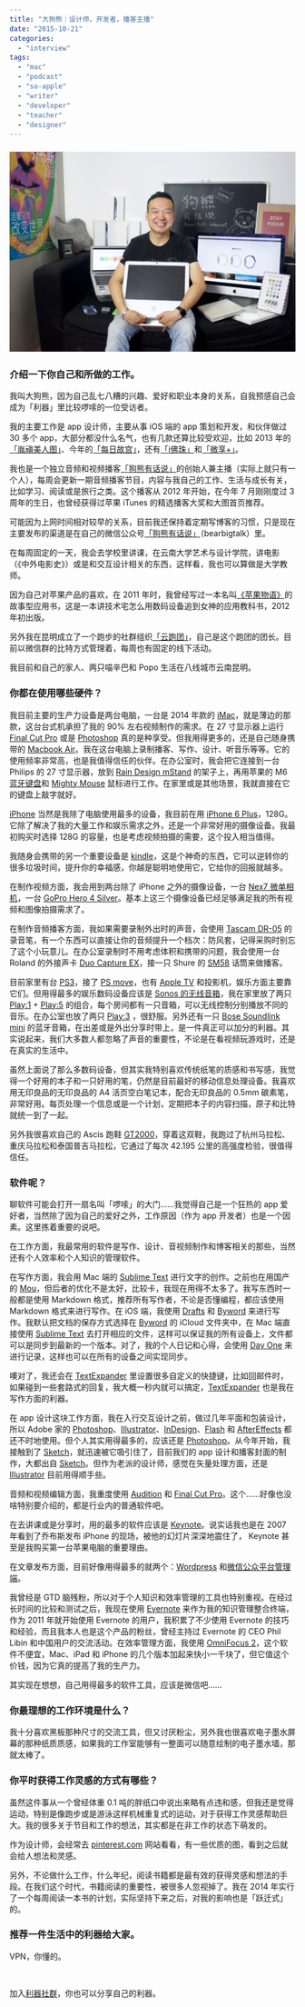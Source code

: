 ```yaml
---
title: "大狗熊｜设计师，开发者，播客主播"
date: "2015-10-21"
categories: 
  - "interview"
tags: 
  - "mac"
  - "podcast"
  - "so-apple"
  - "writer"
  - "developer"
  - "teacher"
  - "designer"
---
```


### ![bearbig](/images/bearbig-1466x1024.jpg)

### 介绍一下你自己和所做的工作。

我叫大狗熊，因为自己乱七八糟的兴趣、爱好和职业本身的关系，自我预感自己会成为「利器」里比较啰嗦的一位受访者。

我的主要工作是 app 设计师，主要从事 iOS 端的 app 策划和开发，和伙伴做过 30 多个 app，大部分都没什么名气，也有几款还算比较受欢迎，比如 2013 年的[「胤禛美人图」](https://itunes.apple.com/cn/app/yin-zhen-mei-ren-tu/id631295915?mt=8)、今年的[「每日故宫」](https://itunes.apple.com/gb/app/mei-ri-gu-gong/id943324650?mt=8)，还有[「i佛珠」](https://itunes.apple.com/cn/app/i-fu-zhu/id981389764?mt=8)和[「微享+」](https://itunes.apple.com/us/app/wei-xiang+-yi-jian-fen-xiang/id946806977?mt=8)。

我也是一个独立音频和视频播客[「狗熊有话说」](https://www.beartalking.com/)的创始人兼主播（实际上就只有一个人），每周会更新一期音频播客节目，内容与我自己的工作、生活与成长有关，比如学习、阅读或是旅行之类。这个播客从 2012 年开始，在今年 7 月刚刚度过 3 周年的生日，也曾经获得过苹果 iTunes 的精选播客大奖和大图首页推荐。

可能因为上网时间相对较早的关系，目前我还保持着定期写博客的习惯，只是现在主要发布的渠道是在自己的微信公众号[「狗熊有话说」](https://weixin.sogou.com/gzh?openid=oIWsFtzDT2e5q2rwDL57dYH48TUY&ext=JWYPUbr8sGrMJ3W-5hD9rrbNXC0nu7ICm5clhMynKuYRNyfu82xS2UBuCqFZ7Txd)（bearbigtalk）里。

在每周固定的一天，我会去学校里讲课，在云南大学艺术与设计学院，讲电影（《中外电影史》）或是和交互设计相关的东西，这样看，我也可以算做是大学教师。

因为自己对苹果产品的喜欢，在 2011 年时，我曾经写过一本名叫[《苹果物语》](https://book.douban.com/subject/10427914/)的故事型应用书，这是一本讲技术宅怎么用数码设备追到女神的应用教科书，2012 年初出版。

另外我在昆明成立了一个跑步的社群组织[「云跑团」](https://weibo.com/u/5574184564)，自己是这个跑团的团长。目前以微信群的比特方式管理着，每周也有固定的线下活动。

我目前和自己的家人、两只喵辛巴和 Popo 生活在八线城市云南昆明。

### 你都在使用哪些硬件？

我目前主要的生产力设备是两台电脑，一台是 2014 年款的 [iMac](https://www.apple.com/cn/imac/)，就是薄边的那款，这台台式机承担了我的 90% 左右视频制作的需求。在 27 寸显示器上运行 [Final Cut Pro](https://www.apple.com/final-cut-pro/) 或是 [Photoshop](https://www.adobe.com/content/dotcom/cn/products/photoshop.html) 真的是种享受。但我用得更多的，还是自己随身携带的 [Macbook Air](https://www.apple.com/cn/macbook-air/)。我在这台电脑上录制播客、写作、设计、听音乐等等。它的使用频率非常高，也是我值得信任的伙伴。在办公室时，我会把它连接到一台 Philips 的 27 寸显示器，放到 [Rain Design mStand](https://www.apple.com/shop/product/TN740ZM/A/rain-design-mstand-for-macbookmacbook-pro) 的架子上，再用苹果的 M6 [蓝牙键盘](https://www.apple.com/cn/shop/product/MLA22CH/A/magic-keyboard-%E9%94%AE%E7%9B%98?fnode=56)和 [Mighty Mouse](https://zh.wikipedia.org/wiki/Apple_Mighty_Mouse) 鼠标进行工作。在家里或是其他场景，我就直接在它的键盘上敲字就好。

[iPhone](https://www.apple.com/cn/iphone/) 当然是我除了电脑使用最多的设备，我目前在用 [iPhone 6 Plus](https://www.apple.com/cn/iphone-6/)，128G。它除了解决了我的大量工作和娱乐需求之外，还是一个非常好用的摄像设备。我最初购买时选择 128G 的容量，也是考虑视频拍摄的需要，这个投入相当值得。

我随身会携带的另一个重要设备是 [kindle](https://www.amazon.cn/dp/B00QJDOLIO)，这是个神奇的东西，它可以逆转你的很多垃圾时间，提升你的幸福感，你越是聪明地使用它，它给你的回报就越多。

在制作视频方面，我会用到两台除了 iPhone 之外的摄像设备，一台 [Nex7 微单相机](https://www.sonystyle.com.cn/products/ildc/nex_7/index.htm)，一台 [GoPro Hero 4 Silver](https://www.amazon.com/GoPro-CHDHY-401-HERO4-SILVER/dp/B00NIYJF6U)。基本上这三个摄像设备已经足够满足我的所有视频和图像拍摄需求了。

在制作音频播客方面，我如果需要录制外出时的声音，会使用 [Tascam DR-05](https://www.amazon.com/TASCAM-DR-05-Portable-Digital-Recorder/dp/B004OU2IQG) 的录音笔，有一个东西可以直接让你的音频提升一个档次：防风套，记得采购时别忘了这个小玩意儿。在办公室录制时不用考虑体积和携带的问题，我会使用一台 Roland 的外接声卡 [Duo Capture EX](https://www.roland.com/products/duo-capture_ex/)，接一只 Shure 的 [SM58](https://www.shure.com/americas/products/microphones/sm/sm58-vocal-microphone) 话筒来做播客。

目前家里有台 [PS3](https://www.playstation.com/en-us/explore/ps3/)，接了 [PS move](https://zh.wikipedia.org/wiki/PlayStation_Move)，也有 [Apple TV](https://www.apple.com/tv/) 和投影机，娱乐方面主要靠它们。但用得最多的娱乐数码设备应该是 [Sonos 的无线音箱](https://www.sonos.com/zh-cn/products/wireless-speakers)，我在家里放了两只 [Play:1](https://www.amazon.co.uk/Sonos-PLAY-Black-Wireless-Hi-Fi/dp/B00FMS1KO0) + [Play:5](https://www.sonos.com/zh-cn/shop/play5-gen1) 的组合，每个房间都有一只音箱，可以无线控制分别播放不同的音乐。在办公室也放了两只 [Play:3](https://www.sonos.com/zh-cn/shop/play3) ，很舒服。另外还有一只 [Bose Soundlink mini](https://www.bose.co.uk/GB/en/home-and-personal-audio/speakers/wireless-speakers/soundlink-mini-bluetooth-speaker-II/) 的蓝牙音箱，在出差或是外出分享时带上，是一件真正可以加分的利器。其实说起来，我们大多数人都忽略了声音的重要性，不论是在看视频玩游戏时，还是在真实的生活中。

虽然上面说了那么多数码设备，但其实我特别喜欢传统纸笔的质感和书写感，我觉得一个好用的本子和一只好用的笔，仍然是目前最好的移动信息处理设备。我喜欢用无印良品的无印良品的 A4 活页空白笔记本，配合无印良品的 0.5mm 碳素笔，非常好用。每页处理一个信息或是一个计划，定期把本子的内容扫描，原子和比特就统一到了一起。

另外我很喜欢自己的 Ascis 跑鞋 [GT2000](https://www.asics.com.cn/running/products/gt-2000-series-men/)，穿着这双鞋，我跑过了杭州马拉松、重庆马拉松和泰国普吉马拉松，它通过了每次 42.195 公里的高强度检验，很值得信任。

### 软件呢？

聊软件可能会打开一扇名叫「啰嗦」的大门……我觉得自己是一个狂热的 app 爱好者，当然除了因为自己的爱好之外，工作原因（作为 app 开发者）也是一个因素。这里拣着重要的说吧。

在工作方面，我最常用的软件是写作、设计、音视频制作和博客相关的那些，当然还有个人效率和个人知识的管理软件。

在写作方面，我会用 Mac 端的 [Sublime Text](https://www.sublimetext.com/) 进行文字的创作。之前也在用国产的 [Mou](https://25.io/mou/)，但后者的优化不是太好，比较卡，我现在用得不太多了。我写东西时一般都是使用 Markdown 格式，推荐所有写作者，不论是否懂编程，都应该使用 Markdown 格式来进行写作。在 iOS 端，我使用 [Drafts](https://agiletortoise.com/drafts/) 和 [Byword](https://bywordapp.com/) 来进行写作。我默认把文档的保存方式选择在 [Byword](https://bywordapp.com/) 的 iCloud 文件夹中，在 Mac 端直接使用 [Sublime Text](https://www.sublimetext.com/) 去打开相应的文件，这样可以保证我的所有设备上，文件都可以是同步到最新的一个版本。对了，我的个人日记和心得，会使用 [Day One](https://dayoneapp.com/) 来进行记录，这样也可以在所有的设备之间实现同步。

噢对了，我还会在 [TextExpander](https://smilesoftware.com/TextExpander/index.html) 里设置很多自定义的快捷键，比如回邮件时，如果碰到一些套路式的回复，我大概一秒内就可以搞定，[TextExpander](https://smilesoftware.com/TextExpander/index.html) 也是我在写作方面的利器。

在 app 设计这块工作方面，我在入行交互设计之前，做过几年平面和包装设计，所以 Adobe 家的 [Photoshop](https://www.adobe.com/content/dotcom/cn/products/photoshop.html)、[Illustrator](https://www.adobe.com/cn/products/illustrator.html)、[InDesign](https://www.adobe.com/cn/products/indesign.html)、[Flash](https://www.adobe.com/products/flash.html) 和 [AfterEffects](https://www.adobe.com/products/aftereffects.html) 都还不时地使用。但个人其实用得最多的，应该还是 [Photoshop](https://www.adobe.com/content/dotcom/cn/products/photoshop.html)。从今年开始，我接触到了 [Sketch](https://www.sketchapp.com/)，就迅速被它吸引住了，目前我们的 app 设计和播客封面的制作，大都出自 [Sketch](https://www.sketchapp.com/)。但作为老派的设计师，感觉在矢量处理方面，还是 [Illustrator](https://www.adobe.com/cn/products/illustrator.html) 目前用得顺手些。

音频和视频编辑方面，我重度使用 [Audition](https://www.adobe.com/products/audition.html) 和 [Final Cut Pro](https://www.apple.com/final-cut-pro/)。这个……好像也没啥特别要介绍的，都是行业内的普通软件吧。

在去讲课或是分享时，用的最多的软件应该是 [Keynote](https://www.apple.com/cn/mac/keynote/)。说实话我也是在 2007 年看到了乔布斯发布 iPhone 的现场，被他的幻灯片深深地震住了， Keynote 甚至是我购买第一台苹果电脑的重要理由。

在文章发布方面，目前好像用得最多的就两个：[Wordpress](https://cn.wordpress.org/) 和[微信公众平台管理端](https://mp.weixin.qq.com/)。

我曾经是 GTD 脑残粉，所以对于个人知识和效率管理的工具也特别重视。在经过长时间的比较和测试之后，我现在使用 [Evernote](https://evernote.com/intl/zh-cn/) 来作为我的知识管理整合终端，作为 2011 年就开始使用 Evernote 的用户，我积累了不少使用 Evernote 的技巧和经验，而且我本人也是这个产品的粉丝，曾经主持过 Evernote 的 CEO Phil Libin 和中国用户的交流活动。在效率管理方面，我使用 [OmniFocus 2](https://www.omnigroup.com/omnifocus)，这个软件不便宜，Mac、iPad 和 iPhone 的几个版本加起来快小一千块了，但它值这个价钱，因为它真的提高了我的生产力。

其实现在想想，自己用得最多的软件工具，应该是微信吧……

### 你最理想的工作环境是什么？

我十分喜欢黑板那种尺寸的交流工具，但又讨厌粉尘，另外我也很喜欢电子墨水屏幕的那种纸质质感，如果我的工作室能够有一整面可以随意绘制的电子墨水墙，那就太棒了。

### 你平时获得工作灵感的方式有哪些？

虽然这件事从一个曾经体重 0.1 吨的胖纸口中说出来略有点违和感，但我还是觉得运动，特别是像跑步或是游泳这样机械重复式的运动，对于获得工作灵感帮助巨大。我的很多关于节目和工作的想法，其实都是在非工作的状态下萌发的。

作为设计师，会经常去 [pinterest.com](https://www.pinterest.com/) 网站看看，有一些优质的图，看到之后就会给人想法和灵感。

另外，不论做什么工作，什么年纪，阅读书籍都是最有效的获得灵感和想法的手段。在我们这个时代，书籍阅读的重要性，被很多人忽视掉了。我在 2014 年实行了一个每周阅读一本书的计划，实际坚持下来之后，对我的影响也是「跃迁式」的。

### 推荐一件生活中的利器给大家。

VPN，你懂的。

 

加入[利器社群](https://liqi.io/community/)，你也可以分享自己的利器。
